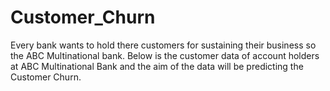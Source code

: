 # Customer_Churn
Every bank wants to hold there customers for sustaining their business so the ABC Multinational bank.  Below is the customer data of account holders at ABC Multinational Bank and the aim of the data will be predicting the Customer Churn.
